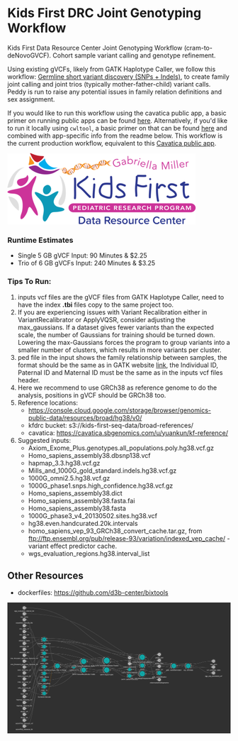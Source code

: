 # Kids First DRC Joint Genotyping Workflow
Kids First Data Resource Center Joint Genotyping Workflow (cram-to-deNovoGVCF). Cohort sample variant calling and genotype refinement.

Using existing gVCFs, likely from GATK Haplotype Caller, we follow this workflow: [Germline short variant discovery (SNPs + Indels)](https://software.broadinstitute.org/gatk/best-practices/workflow?id=11145), to create family joint calling and joint trios (typically mother-father-child) variant calls. Peddy is run to raise any potential issues in family relation definitions and sex assignment.

If you would like to run this workflow using the cavatica public app, a basic primer on running public apps can be found [here](https://www.notion.so/d3b/Starting-From-Scratch-Running-Cavatica-af5ebb78c38a4f3190e32e67b4ce12bb).
Alternatively, if you'd like to run it locally using `cwltool`, a basic primer on that can be found [here](https://www.notion.so/d3b/Starting-From-Scratch-Running-CWLtool-b8dbbde2dc7742e4aff290b0a878344d) and combined with app-specific info from the readme below.
This workflow is the current production workflow, equivalent to this [Cavatica public app](https://cavatica.sbgenomics.com/public/apps#cavatica/apps-publisher/kfdrc-jointgenotyping-refinement-workflow).

![data service logo](https://github.com/d3b-center/d3b-research-workflows/raw/master/doc/kfdrc-logo-sm.png)

### Runtime Estimates
- Single 5 GB gVCF Input: 90 Minutes & $2.25
- Trio of 6 GB gVCFs Input: 240 Minutes & $3.25

### Tips To Run:
1. inputs vcf files are the gVCF files from GATK Haplotype Caller, need to have the index **.tbi** files copy to the same project too.
1. If you are experiencing issues with Variant Recalibration either in VariantRecalibrator or ApplyVQSR, consider adjusting the max_gaussians. If a dataset gives fewer variants than the expected scale, the number of Gaussians for training should be turned down. Lowering the max-Gaussians forces the program to group variants into a smaller number of clusters, which results in more variants per cluster.
1. ped file in the input shows the family relationship between samples, the format should be the same as in GATK website [link](https://gatkforums.broadinstitute.org/gatk/discussion/7696/pedigree-ped-files), the Individual ID, Paternal ID and Maternal ID must be the same as in the inputs vcf files header.
1. Here we recommend to use GRCh38 as reference genome to do the analysis, positions in gVCF should be GRCh38 too.
1. Reference locations:
    - https://console.cloud.google.com/storage/browser/genomics-public-data/resources/broad/hg38/v0/
    - kfdrc bucket: s3://kids-first-seq-data/broad-references/
    - cavatica: https://cavatica.sbgenomics.com/u/yuankun/kf-reference/
1. Suggested inputs:
    -  Axiom_Exome_Plus.genotypes.all_populations.poly.hg38.vcf.gz
    -  Homo_sapiens_assembly38.dbsnp138.vcf
    -  hapmap_3.3.hg38.vcf.gz
    -  Mills_and_1000G_gold_standard.indels.hg38.vcf.gz
    -  1000G_omni2.5.hg38.vcf.gz
    -  1000G_phase1.snps.high_confidence.hg38.vcf.gz
    -  Homo_sapiens_assembly38.dict
    -  Homo_sapiens_assembly38.fasta.fai
    -  Homo_sapiens_assembly38.fasta
    -  1000G_phase3_v4_20130502.sites.hg38.vcf
    -  hg38.even.handcurated.20k.intervals
    -  homo_sapiens_vep_93_GRCh38_convert_cache.tar.gz, from ftp://ftp.ensembl.org/pub/release-93/variation/indexed_vep_cache/ - variant effect predictor cache.
    -  wgs_evaluation_regions.hg38.interval_list

## Other Resources
- dockerfiles: https://github.com/d3b-center/bixtools

![pipeline flowchart](https://github.com/kids-first/kf-jointgenotyping-workflow/blob/master/docs/kfdrc-jointgenotyping-refinement-workflow.png?raw=true "Joint Genotyping Workflow")
